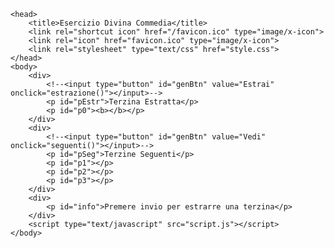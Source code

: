 <!DOCTYPE html>
	<head>
		<title>Esercizio Divina Commedia</title>
		<link rel="shortcut icon" href="/favicon.ico" type="image/x-icon">
		<link rel="icon" href="favicon.ico" type="image/x-icon">
		<link rel="stylesheet" type="text/css" href="style.css">
	</head>
	<body>
		<div>
			<!--<input type="button" id="genBtn" value="Estrai" onclick="estrazione()"></input>-->
			<p id="pEstr">Terzina Estratta</p>
			<p id="p0"><b></b></p>
		</div>
		<div>
			<!--<input type="button" id="genBtn" value="Vedi" onclick="seguenti()"></input>-->
			<p id="pSeg">Terzine Seguenti</p>
			<p id="p1"></p>
			<p id="p2"></p>
			<p id="p3"></p>
		</div>
		<div>
			<p id="info">Premere invio per estrarre una terzina</p>
		</div>
		<script type="text/javascript" src="script.js"></script>
	</body>
</html>
